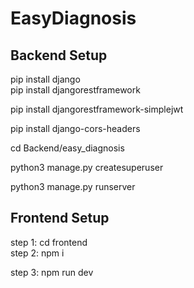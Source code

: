 # EasyDiagnosis

## Backend Setup
pip install django  
pip install djangorestframework 

pip install djangorestframework-simplejwt 

pip install django-cors-headers 

cd Backend/easy_diagnosis  

python3 manage.py createsuperuser    

python3 manage.py runserver

## Frontend Setup
step 1: cd frontend                                                                                                                                                                                                                               
step 2: npm i

step 3: npm run dev
